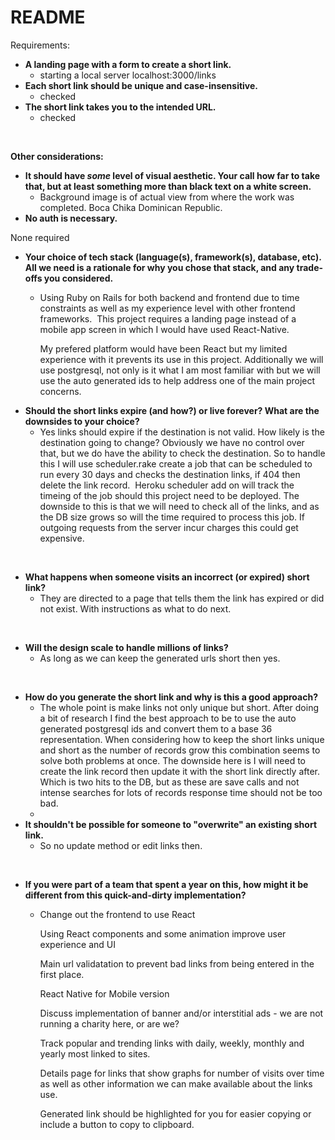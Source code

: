# README

<p><span style="font-weight: 400;">Requirements:</span></p>
<ul>
<li style="font-weight: 400;"><strong>A landing page with a form to create a short link.</strong>
<ul>
<li style="font-weight: 400;"><span style="font-weight: 400;">starting a local server localhost:3000/links</span></li>
</ul>
</li>
<li style="font-weight: 400;"><strong>Each short link should be unique and case-insensitive.</strong>
<ul>
<li style="font-weight: 400;">checked</li>
</ul>
</li>
<li style="font-weight: 400;"><strong>The short link takes you to the intended URL.</strong>
<ul>
<li style="font-weight: 400;">checked</li>
</ul>
</li>
</ul>
<p>&nbsp;</p>
<p><strong>Other considerations:</strong></p>
<ul>
<li style="font-weight: 400;"><strong>It should have <em>some</em> level of visual aesthetic. Your call how far to take that, but at least something more than black text on a white screen.</strong>
<ul>
<li style="font-weight: 400;">Background image is of actual view from where the work was completed. Boca Chika Dominican Republic.</li>
</ul>
</li>
<li style="font-weight: 400;"><strong>No auth is necessary.</strong></li>
</ul>
<p><span style="font-weight: 400;">None required</span></p>
<ul>
<li style="font-weight: 400;"><strong>Your choice of tech stack (language(s), framework(s), database, etc). All we need is a rationale for why you chose that stack, and any trade-offs you considered.</strong>
<ul>
<li style="font-weight: 400;">
<p>Using Ruby on Rails for both backend and frontend due to time constraints as well as my experience level with other frontend frameworks. &nbsp;This project requires a landing page instead of a mobile app screen in which I would have used React-Native.</p>
<p>My prefered platform would have been React but my limited experience with it prevents its use in this project. Additionally we will use postgresql, not only is it what I am most familiar with but we will use the auto generated ids to help address one of the main project concerns.</p>
</li>
</ul>
</li>
</ul>
<ul>
<li style="font-weight: 400;"><strong>Should the short links expire (and how?) or live forever? What are the downsides to your choice?</strong>
<ul>
<li style="font-weight: 400;">Yes links should expire if the destination is not valid. How likely is the destination going to change? Obviously we have no control over that, but we do have the ability to check the destination. So to handle this I will use scheduler.rake create a job that can be scheduled to run every 30 days and checks the destination links, if 404 then delete the link record.&nbsp; Heroku scheduler add on will track the timeing of the job should this project need to be deployed. The downside to this is that we will need to check all of the links, and as the DB size grows so will the time required to process this job. If outgoing requests from the server incur charges this could get expensive.</li>
</ul>
</li>
</ul>
<p>&nbsp;</p>
<ul>
<li style="font-weight: 400;"><strong>What happens when someone visits an incorrect (or expired) short link?</strong>
<ul>
<li style="font-weight: 400;">They are directed to a page that tells them the link has expired or did not exist. With instructions as what to do next.</li>
</ul>
</li>
</ul>
<p>&nbsp;</p>
<ul>
<li style="font-weight: 400;"><strong>Will the design scale to handle millions of links?</strong>
<ul>
<li style="font-weight: 400;">As long as we can keep the generated urls short then yes.</li>
</ul>
</li>
</ul>
<p>&nbsp;</p>
<ul>
<li style="font-weight: 400;"><strong>How do you generate the short link and why is this a good approach?</strong>
<ul>
<li style="font-weight: 400;">The whole point is make links not only unique but short. After doing a bit of research I find the best approach to be to use the auto generated postgresql ids and convert them to a base 36 representation. When considering how to keep the short links unique and short as the number of records grow this combination seems to solve both problems at once. The downside here is I will need to create the link record then update it with the short link directly after. Which is two hits to the DB, but as these are save calls and not intense searches for lots of records response time should not be too bad.</li>
<li style="font-weight: 400;"></li>
</ul>
</li>
<li style="font-weight: 400;"><strong>It shouldn't be possible for someone to "overwrite" an existing short link.</strong>
<ul>
<li style="font-weight: 400;">So no update method or edit links then.</li>
</ul>
</li>
</ul>
<p>&nbsp;</p>
<ul>
<li style="font-weight: 400;"><strong>If you were part of a team that spent a year on this, how might it be different from this quick-and-dirty implementation?</strong>
<ul>
<li style="font-weight: 400;">
<p>Change out the frontend to use React</p>
<p>Using React components and some animation improve user experience and UI</p>
<p>Main url validatation to prevent bad links from being entered in the first place.</p>
<p>React Native for Mobile version&nbsp;</p>
<p>Discuss implementation of banner and/or interstitial ads - we are not running a charity here, or are we?</p>
<p>Track popular and trending links with daily, weekly, monthly and yearly most linked to sites.&nbsp;</p>
<p>Details page for links that show graphs for number of visits over time as well as other information we can make available about the links use.</p>
<p>Generated link should be highlighted for you for easier copying or include a button to copy to clipboard.</p>
</li>
</ul>
</li>
</ul>
